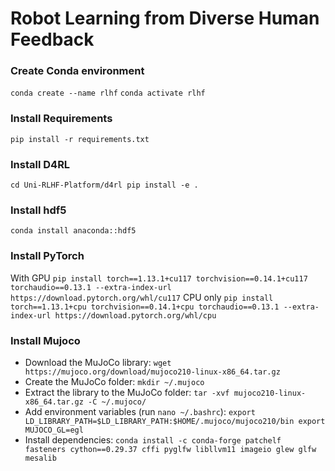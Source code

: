 # Robot Learning from Diverse Human Feedback
 
### Create Conda environment
`conda create --name rlhf`
`conda activate rlhf`

### Install Requirements
`pip install -r requirements.txt`

### Install D4RL
`cd Uni-RLHF-Platform/d4rl
pip install -e .`

### Install hdf5
`conda install anaconda::hdf5`

### Install PyTorch
With GPU
`pip install torch==1.13.1+cu117 torchvision==0.14.1+cu117 torchaudio==0.13.1 --extra-index-url https://download.pytorch.org/whl/cu117`
CPU only
`pip install torch==1.13.1+cpu torchvision==0.14.1+cpu torchaudio==0.13.1 --extra-index-url https://download.pytorch.org/whl/cpu`

### Install Mujoco
- Download the MuJoCo library:
`wget https://mujoco.org/download/mujoco210-linux-x86_64.tar.gz`
- Create the MuJoCo folder:
`mkdir ~/.mujoco`
- Extract the library to the MuJoCo folder:
`tar -xvf mujoco210-linux-x86_64.tar.gz -C ~/.mujoco/`
- Add environment variables (run `nano ~/.bashrc`):
`export LD_LIBRARY_PATH=$LD_LIBRARY_PATH:$HOME/.mujoco/mujoco210/bin
export MUJOCO_GL=egl`
- Install dependencies:
`conda install -c conda-forge patchelf fasteners cython==0.29.37 cffi pyglfw libllvm11 imageio glew glfw mesalib`